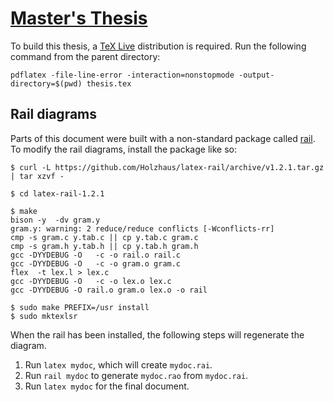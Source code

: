 # [Master's Thesis](thesis.pdf)

To build this thesis, a [TeX Live](https://www.latex-project.org/get/) distribution is required.
Run the following command from the parent directory:

```
pdflatex -file-line-error -interaction=nonstopmode -output-directory=$(pwd) thesis.tex
```

## Rail diagrams

Parts of this document were built with a non-standard package called [rail](https://ctan.org/pkg/rail). To modify the rail diagrams, install the package like so:

```
$ curl -L https://github.com/Holzhaus/latex-rail/archive/v1.2.1.tar.gz | tar xzvf -

$ cd latex-rail-1.2.1

$ make
bison -y  -dv gram.y
gram.y: warning: 2 reduce/reduce conflicts [-Wconflicts-rr]
cmp -s gram.c y.tab.c || cp y.tab.c gram.c
cmp -s gram.h y.tab.h || cp y.tab.h gram.h
gcc -DYYDEBUG -O   -c -o rail.o rail.c
gcc -DYYDEBUG -O   -c -o gram.o gram.c
flex  -t lex.l > lex.c
gcc -DYYDEBUG -O   -c -o lex.o lex.c
gcc -DYYDEBUG -O rail.o gram.o lex.o -o rail

$ sudo make PREFIX=/usr install
$ sudo mktexlsr
```

When the rail has been installed, the following steps will regenerate the diagram.

1. Run `latex mydoc`, which will create `mydoc.rai`.
2. Run `rail mydoc` to generate `mydoc.rao` from `mydoc.rai`.
3. Run `latex mydoc` for the final document.